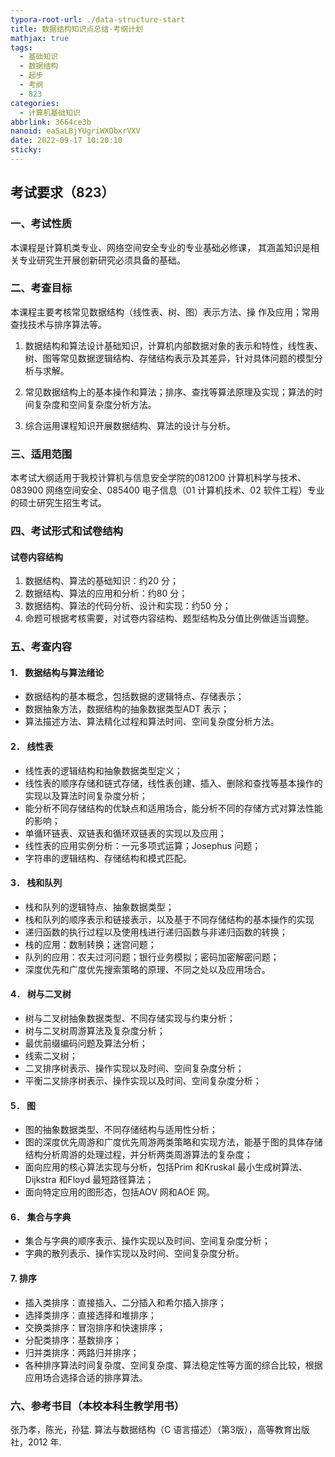 ```yaml
---
typora-root-url: ./data-structure-start
title: 数据结构知识点总结-考纲计划
mathjax: true
tags:
  - 基础知识
  - 数据结构
  - 起步
  - 考纲
  - 823
categories:
  - 计算机基础知识
abbrlink: 3664ce3b
nanoid: eaSaLBjYUgriWXObxrVXV
date: 2022-09-17 10:20:10
sticky:
---
```



## 考试要求（823）

### 一、考试性质

本课程是计算机类专业、网络空间安全专业的专业基础必修课，
其涵盖知识是相关专业研究生开展创新研究必须具备的基础。

### 二、考查目标

本课程主要考核常见数据结构（线性表、树、图）表示方法、操
作及应用；常用查找技术与排序算法等。

1. 数据结构和算法设计基础知识，计算机内部数据对象的表示和特性，线性表、树、图等常见数据逻辑结构、存储结构表示及其差异，针对具体问题的模型分析与求解。

2. 常见数据结构上的基本操作和算法；排序、查找等算法原理及实现；算法的时间复杂度和空间复杂度分析方法。

3. 综合运用课程知识开展数据结构、算法的设计与分析。

### 三、适用范围

本考试大纲适用于我校计算机与信息安全学院的081200 计算机科学与技术、083900 网络空间安全、085400 电子信息（01 计算机技术、02 软件工程）专业的硕士研究生招生考试。

### 四、考试形式和试卷结构

#### 试卷内容结构

1. 数据结构、算法的基础知识：约20 分；
2. 数据结构、算法的应用和分析：约80 分；
3. 数据结构、算法的代码分析、设计和实现：约50 分；
4. 命题可根据考核需要，对试卷内容结构、题型结构及分值比例做适当调整。

### 五、考查内容

#### 1． 数据结构与算法绪论

- 数据结构的基本概念，包括数据的逻辑特点、存储表示；
- 数据抽象方法，数据结构的抽象数据类型ADT 表示；
- 算法描述方法、算法精化过程和算法时间、空间复杂度分析方法。

#### 2． 线性表

- 线性表的逻辑结构和抽象数据类型定义；
- 线性表的顺序存储和链式存储，线性表创建、插入、删除和查找等基本操作的实现以及算法时间复杂度分析；
- 能分析不同存储结构的优缺点和适用场合，能分析不同的存储方式对算法性能的影响；
- 单循环链表、双链表和循环双链表的实现以及应用；
- 线性表的应用实例分析：一元多项式运算；Josephus 问题；
- 字符串的逻辑结构、存储结构和模式匹配。

#### 3． 栈和队列

- 栈和队列的逻辑特点、抽象数据类型；
- 栈和队列的顺序表示和链接表示，以及基于不同存储结构的基本操作的实现
- 递归函数的执行过程以及使用栈进行递归函数与非递归函数的转换；
- 栈的应用：数制转换；迷宫问题；
- 队列的应用：农夫过河问题；银行业务模拟；密码加密解密问题；
- 深度优先和广度优先搜索策略的原理、不同之处以及应用场合。

#### 4． 树与二叉树

- 树与二叉树抽象数据类型、不同存储实现与约束分析；
- 树与二叉树周游算法及复杂度分析；
- 最优前缀编码问题及算法分析；
- 线索二叉树；
- 二叉排序树表示、操作实现以及时间、空间复杂度分析；
- 平衡二叉排序树表示、操作实现以及时间、空间复杂度分析；

#### 5． 图

- 图的抽象数据类型、不同存储结构与适用性分析；
- 图的深度优先周游和广度优先周游两类策略和实现方法，能基于图的具体存储结构分析周游的处理过程，并分析两类周游算法的复杂度；
- 面向应用的核心算法实现与分析，包括Prim 和Kruskal 最小生成树算法、Dijkstra 和Floyd 最短路径算法；
- 面向特定应用的图形态，包括AOV 网和AOE 网。

#### 6． 集合与字典

- 集合与字典的顺序表示、操作实现以及时间、空间复杂度分析；
- 字典的散列表示、操作实现以及时间、空间复杂度分析。

#### 7. 排序

- 插入类排序：直接插入、二分插入和希尔插入排序；
- 选择类排序：直接选择和堆排序；
- 交换类排序：冒泡排序和快速排序；
- 分配类排序：基数排序；
- 归并类排序：两路归并排序；
- 各种排序算法时间复杂度、空间复杂度、算法稳定性等方面的综合比较，根据应用场合选择合适的排序算法。

### 六、参考书目（本校本科生教学用书）

  张乃孝，陈光，孙猛. 算法与数据结构（C 语言描述）（第3版），高等教育出版社，2012 年.
